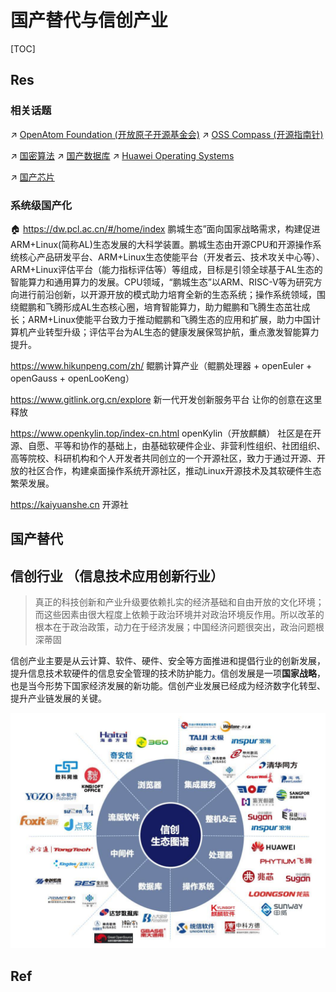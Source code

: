 # 国产替代与信创产业

[TOC]



## Res
### 相关话题
↗ [OpenAtom Foundation (开放原子开源基金会)](../🔑%20CS%20Core/🥷🏼%20Operating%20System%20(Engineering%20Part)/🪪%20Open%20Source%20(Free%20Software)%20Spirits%20&%20Software%20License/Free%20Software%20Organizations/OpenAtom%20Foundation%20(开放原子开源基金会).md)
↗ [OSS Compass (开源指南针)](../🔑%20CS%20Core/🥷🏼%20Operating%20System%20(Engineering%20Part)/🪪%20Open%20Source%20(Free%20Software)%20Spirits%20&%20Software%20License/Free%20Software%20Organizations/OSS%20Compass%20(开源指南针).md)

↗ [国密算法](🚬%20Cryptology/🤐%20Cryptography/国密算法/国密算法.md)
↗ [国产数据库](../🔑%20CS%20Core/🍕%20Database%20System/DBMS%20(DataBase%20Management%20System)%20Implementations/国产数据库.md)
↗ [Huawei Operating Systems](../🔑%20CS%20Core/🥷🏼%20Operating%20System%20(Engineering%20Part)/Huawei%20Operating%20Systems/Huawei%20Operating%20Systems.md)

↗ [国产芯片](../🔑%20CS%20Core/🧬%20Computer%20System/Computer%20Architecture/Computer%20Microarchitectures%20(Computer%20Organization)%20&%20von%20Neumann%20Model/Computer%20Processors%20&%20Logic%20Chips/Microprocessors%20Unit%20(MPU)/📌%20MPU%20Models%20&%20Manufacturers/国产芯片.md)


### 系统级国产化
🏠 https://dw.pcl.ac.cn/#/home/index
鹏城生态”面向国家战略需求，构建促进ARM+Linux(简称AL)生态发展的大科学装置。鹏城生态由开源CPU和开源操作系统核心产品研发平台、ARM+Linux生态使能平台（开发者云、技术攻关中心等）、ARM+Linux评估平台（能力指标评估等）等组成，目标是引领全球基于AL生态的智能算力和通用算力的发展。CPU领域，“鹏城生态”以ARM、RISC-V等为研究方向进行前沿创新，以开源开放的模式助力培育全新的生态系统；操作系统领域，围绕鲲鹏和飞腾形成AL生态核心圈，培育智能算力，助力鲲鹏和飞腾生态茁壮成长；ARM+Linux使能平台致力于推动鲲鹏和飞腾生态的应用和扩展，助力中国计算机产业转型升级；评估平台为AL生态的健康发展保驾护航，重点激发智能算力提升。

https://www.hikunpeng.com/zh/
鲲鹏计算产业（鲲鹏处理器 + openEuler + openGauss + openLooKeng）

https://www.gitlink.org.cn/explore
新一代开发创新服务平台 让你的创意在这里释放

https://www.openkylin.top/index-cn.html
openKylin（开放麒麟） 社区是在开源、自愿、平等和协作的基础上，由基础软硬件企业、非营利性组织、社团组织、高等院校、科研机构和个人开发者共同创立的一个开源社区，致力于通过开源、开放的社区合作，构建桌面操作系统开源社区，推动Linux开源技术及其软硬件生态繁荣发展。

https://kaiyuanshe.cn
开源社



## 国产替代


## 信创行业 （信息技术应用创新行业）
> 真正的科技创新和产业升级要依赖扎实的经济基础和自由开放的文化环境；而这些因素由很大程度上依赖于政治环境并对政治环境反作用。所以改革的根本在于政治政策，动力在于经济发展；中国经济问题很突出，政治问题根深蒂固

信创产业主要是从云计算、软件、硬件、安全等方面推进和提倡行业的创新发展，提升信息技术软硬件的信息安全管理的技术防护能力。信创发展是一项**国家战略**，也是当今形势下国家经济发展的新功能。信创产业发展已经成为经济数字化转型、提升产业链发展的关键。

![](../../Assets/Pics/Screenshot%202023-11-01%20at%2010.16.20PM.png)



## Ref

